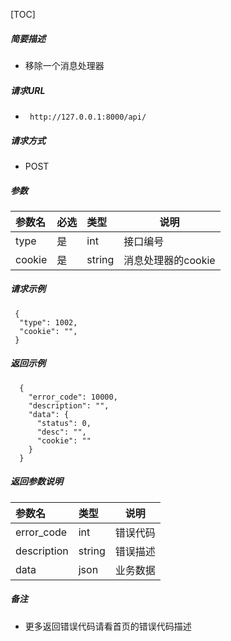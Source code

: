[TOC]

##### 简要描述

- 移除一个消息处理器

##### 请求URL

- ` http://127.0.0.1:8000/api/`

##### 请求方式

- POST

##### 参数

| 参数名    | 必选 | 类型     | 说明           |
|:-------|:---|:-------|--------------|
| type   | 是  | int    | 接口编号         |
| cookie | 是  | string | 消息处理器的cookie |

##### 请求示例

```
 {
  "type": 1002,
  "cookie": "",
 }

```

##### 返回示例

``` 
  {
    "error_code": 10000,
    "description": "",
    "data": {
      "status": 0,
      "desc": "",
      "cookie": ""
    }
  }
```

##### 返回参数说明

| 参数名         | 类型     | 说明   |
|:------------|:-------|------|
| error_code  | int    | 错误代码 |
| description | string | 错误描述 |
| data        | json   | 业务数据 |

##### 备注

- 更多返回错误代码请看首页的错误代码描述